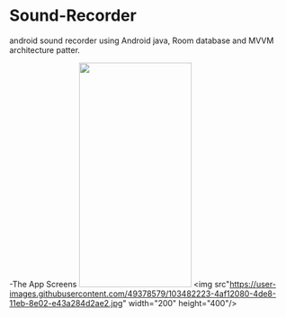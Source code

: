 # Sound-Recorder
android sound recorder using Android java, Room database and MVVM architecture patter.

-The App Screens
<img src="https://user-images.githubusercontent.com/49378579/103482176-f352b500-4de7-11eb-957c-ffd3b7828756.jpg" width="200" height="400"/>
<img src"https://user-images.githubusercontent.com/49378579/103482223-4af12080-4de8-11eb-8e02-e43a284d2ae2.jpg" width="200" height="400"/>

